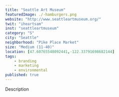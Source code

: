 ```yaml
---
title: "Seattle Art Museum"
featuredImage: ./-hamburgers.png
website: "http://www.seattleartmuseum.org/"
twit: "iheartsam"
inst: "seattleartmuseum"
category: "S"
city: "Seattle"
neighborhood: "Pike Place Market"
size: "Medium (11-40)"
location: [47.60765548092441,-122.33791698682144]
tags:
    - branding
    - marketing
    - environmental
published: true
---
```


Description
